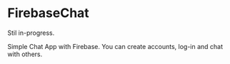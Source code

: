 # FirebaseChat

Stil in-progress.

Simple Chat App with Firebase.
You can create accounts, log-in and chat with others.

